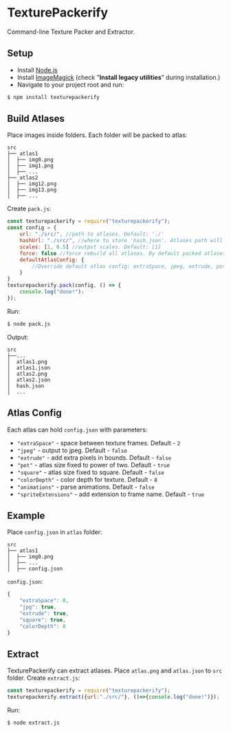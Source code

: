 # TexturePackerify
Command-line Texture Packer and Extractor.

## Setup
- Install [Node.js](https://nodejs.org/) 
- Install [ImageMagick](https://www.imagemagick.org/) (check "**Install legacy utilities**" during installation.)
- Navigate to your project root and run:
```sh
$ npm install texturepackerify
```

## Build Atlases
Place images inside folders. Each folder will be packed to atlas:
```
src
├── atlas1
│  ├── img0.png
│  ├── img1.png
│  ├── ...
├── atlas2
│  ├── img12.png
│  ├── img13.png
│  ├── ...
```

Create `pack.js`:
```javascript
const texturepackerify = require("texturepackerify");
const config = {
    url: "./src/", //path to atlases. Default: './'
    hashUrl: "./src/", //where to store 'hash.json'. Atlases path will be used as default
    scales: [1, 0.5] //output scales. Default: [1]
    force: false //force rebuild all atlases. By default packed atlases will be skipped
    defaultAtlasConfig: {
        //Override default atlas config: extraSpace, jpeg, extrude, pot, square, colorDepth, animations, spriteExtensions
    }
}
texturepackerify.pack(config, () => {
    console.log("done!");
});
```
Run:
```sh
$ node pack.js
```

Output:
```
src
├──...
│  atlas1.png
│  atlas1.json
│  atlas2.png
│  atlas2.json
│  hash.json
│  ...
```

## Atlas Config
Each atlas can hold `config.json` with parameters:

- `"extraSpace"` - space between texture frames. Default - `2`
- `"jpeg"` - output to jpeg. Default - `false`
- `"extrude"` - add extra pixels in bounds. Default - `false`
- `"pot"` - atlas size fixed to power of two. Default - `true`
- `"square"` - atlas size fixed to square. Default - `false`
- `"colorDepth"` - color depth for texture. Default - `8`
- `"animations"` - parse animations. Default - `false`
- `"spriteExtensions"` - add extension to frame name. Default - `true`

## Example
Place `config.json` in `atlas` folder:
```
src
├── atlas1
│  ├── img0.png
│  ├── ...
│  ├── config.json
```

`config.json`:
```javascript
{
    "extraSpace": 0,
    "jpg": true,
    "extrude": true,
    "square": true,
    "colorDepth": 8
}
```

## Extract
TexturePackerify can extract atlases. Place `atlas.png` and `atlas.json` to `src` folder.
Create `extract.js`:
```javascript
const texturepackerify = require("texturepackerify");
texturepackerify.extract({url:"./src/"}, ()=>{console.log("done!")});
```
Run:
```sh
$ node extract.js
```
